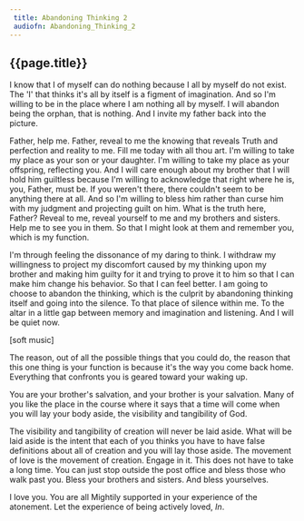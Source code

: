 ```yaml
---
 title: Abandoning Thinking 2
 audiofn: Abandoning_Thinking_2
---
```


## {{page.title}}

I know that I of myself can do nothing because I all by myself do not
exist. The 'I' that thinks it's all by itself is a figment of
imagination. And so I'm willing to be in the place where I am nothing
all by myself. I will abandon being the orphan, that is nothing. And I
invite my father back into the picture.

Father, help me. Father, reveal to me the knowing that reveals Truth and
perfection and reality to me.  Fill me today with all thou art. I'm
willing to take my place as your son or your daughter. I'm willing to
take my place as your offspring, reflecting you. And I will care enough
about my brother that I will hold him guiltless because I'm willing to
acknowledge that right where he is, you, Father, must be. If you weren't
there, there couldn't seem to be anything there at all. And so I'm
willing to bless him rather than curse him with my judgment and
projecting guilt on him. What is the truth here, Father? Reveal to me,
reveal yourself to me and my brothers and sisters. Help me to see you in
them. So that I might look at them and remember you, which is my
function.

I'm through feeling the dissonance of my daring to think. I withdraw my
willingness to project my discomfort caused by my thinking upon my
brother and making him guilty for it and trying to prove it to him so
that I can make him change his behavior. So that I can feel better. I am
going to choose to abandon the thinking, which is the culprit by
abandoning thinking itself and going into the silence. To that place of
silence within me. To the altar in a little gap between memory and
imagination and listening. And I will be quiet now.

[soft music]

The reason, out of all the possible things that you could do, the reason
that this one thing is your function is because it's the way you come
back home. Everything that confronts you is geared toward your waking
up.

You are your brother's salvation, and your brother is your salvation.
Many of you like the place in the course where it says that a time will
come when you will lay your body aside, the visibility and tangibility
of God.

The visibility and tangibility of creation will never be laid aside.
What will be laid aside is the intent that each of you thinks you have
to have false definitions about all of creation and you will lay those
aside. The movement of love is the movement of creation. Engage in it.
This does not have to take a long time. You can just stop outside the
post office and bless those who walk past you. Bless your brothers and
sisters. And bless yourselves.

I love you. You are all Mightily supported in your experience of the
atonement. Let the experience of being actively loved, *In*.

